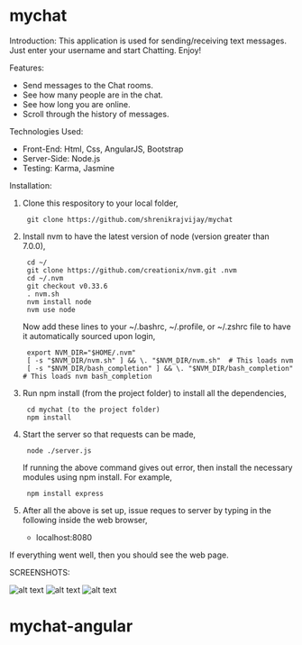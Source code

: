 # mychat
Introduction:
		This application is used for sending/receiving text messages. Just enter your username and start Chatting. Enjoy!
	
Features:

* Send messages to the Chat rooms.
* See how many people are in the chat.
* See how long you are online.
* Scroll through the history of messages.

Technologies Used:

* Front-End: Html, Css, AngularJS, Bootstrap
* Server-Side: Node.js
* Testing: Karma, Jasmine  

Installation:
1. Clone this respository to your local folder,

		git clone https://github.com/shrenikrajvijay/mychat

2. Install nvm to have the latest version of node (version greater than 7.0.0),

		cd ~/
		git clone https://github.com/creationix/nvm.git .nvm
		cd ~/.nvm
		git checkout v0.33.6
		. nvm.sh
		nvm install node
		nvm use node
		
	Now add these lines to your ~/.bashrc, ~/.profile, or ~/.zshrc file to have it automatically sourced upon login,
	
		export NVM_DIR="$HOME/.nvm"
		[ -s "$NVM_DIR/nvm.sh" ] && \. "$NVM_DIR/nvm.sh"  # This loads nvm
		[ -s "$NVM_DIR/bash_completion" ] && \. "$NVM_DIR/bash_completion"  # This loads nvm bash_completion


3. Run npm install (from the project folder) to install all the dependencies,

		cd mychat (to the project folder)
		npm install

3. Start the server so that requests can be made,

		node ./server.js
	
	If running the above command gives out error, then install the necessary modules using npm install. For example,
		
		npm install express

5. After all the above is set up, issue reques to server by typing in the following inside the web browser,
	- localhost:8080

If everything went well, then you should see the web page.

SCREENSHOTS:

![alt text](https://github.com/shrenikrajvijay/mychat/blob/master/app/images/Screen%20Shot%202017-12-04%20at%201.22.20%20PM.png)
![alt text](https://github.com/shrenikrajvijay/mychat/blob/master/app/images/Screen%20Shot%202017-12-04%20at%201.22.31%20PM.png)
![alt text](https://github.com/shrenikrajvijay/mychat/blob/master/app/images/Screen%20Shot%202017-12-04%20at%201.22.44%20PM.png)







# mychat-angular
